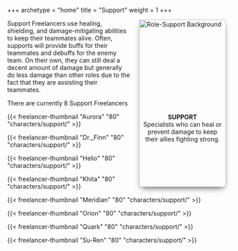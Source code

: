 +++
archetype = "home"
title = "Support"
weight = 1
+++

<div style="overflow:hidden;float:right;margin-left:20px;width:200px;height:386px;box-shadow:0 7px 14px -6px rgba(0, 0, 0, 0.75)">
  <img src="/images/Role-Support-DescriptionBackground.webp" alt="Role-Support Background" style="width:100%; height:auto;">
  <div style="position:relative; bottom:175px; margin:5px; text-align:center;">
    <strong>SUPPORT</strong><br />
    Specialists who can heal or prevent damage to keep their allies fighting strong.
  </div>
</div>

Support Freelancers use healing, shielding, and damage-mitigating abilities to keep their teammates alive. Often, supports will provide buffs for their teammates and debuffs for the enemy team. On their own, they can still deal a decent amount of damage but generally do less damage than other roles due to the fact that they are assisting their teammates.

There are currently 8 Support Freelancers

{{< freelancer-thumbnail "Aurora" "80" "characters/support/" >}}

{{< freelancer-thumbnail "Dr._Finn" "80" "characters/support/" >}}

{{< freelancer-thumbnail "Helio" "80" "characters/support/" >}}

{{< freelancer-thumbnail "Khita" "80" "characters/support/" >}}

{{< freelancer-thumbnail "Meridian" "80" "characters/support/" >}}

{{< freelancer-thumbnail "Orion" "80" "characters/support/" >}}

{{< freelancer-thumbnail "Quark" "80" "characters/support/" >}}

{{< freelancer-thumbnail "Su-Ren" "80" "characters/support/" >}}
